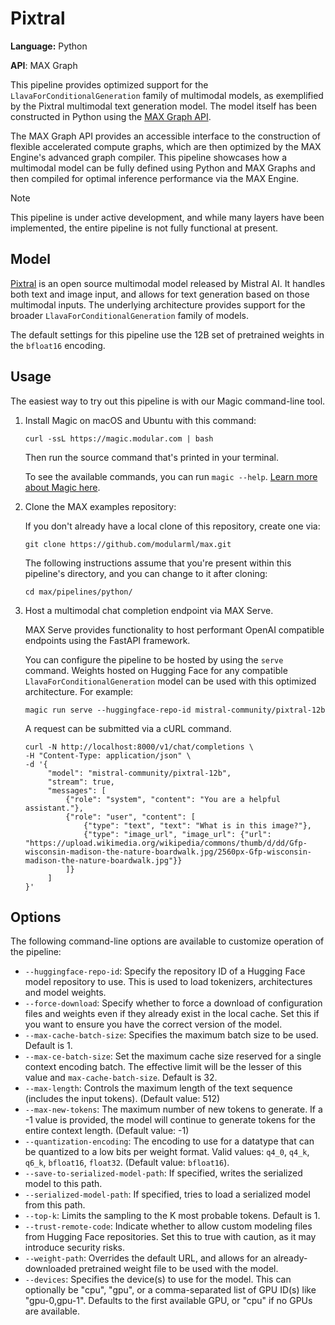 # Pixtral

**Language:** Python

**API**: MAX Graph

This pipeline provides optimized support for the
`LlavaForConditionalGeneration` family of multimodal models, as exemplified
by the Pixtral multimodal text generation model. The model itself has
been constructed in Python using the
[MAX Graph API](https://docs.modular.com/max/graph/).

The MAX Graph API provides an accessible interface to the construction of
flexible accelerated compute graphs, which are then optimized by the MAX
Engine's advanced graph compiler. This pipeline showcases how a multimodal
model can be fully defined using Python and MAX Graphs and then compiled for
optimal inference performance via the MAX Engine.

> [!NOTE]
> This pipeline is under active development, and while many layers have been
> implemented, the entire pipeline is not fully functional at present.

## Model

[Pixtral](https://mistral.ai/news/pixtral-12b/)
is an open source multimodal model released by Mistral AI. It handles both text
and image input, and allows for text generation based on those multimodal
inputs. The underlying architecture provides support for the broader
`LlavaForConditionalGeneration` family of models.

The default settings for this pipeline use the 12B set of pretrained weights in
the `bfloat16` encoding.

## Usage

The easiest way to try out this pipeline is with our Magic command-line tool.

1. Install Magic on macOS and Ubuntu with this command:

   ```shell
   curl -ssL https://magic.modular.com | bash
   ```

   Then run the source command that's printed in your terminal.

   To see the available commands, you can run `magic --help`.
   [Learn more about Magic here](https://docs.modular.com/magic).

2. Clone the MAX examples repository:

   If you don't already have a local clone of this repository, create one via:

   ```shell
   git clone https://github.com/modularml/max.git
   ```

   The following instructions assume that you're present within this pipeline's
   directory, and you can change to it after cloning:

   ```shell
   cd max/pipelines/python/
   ```

3. Host a multimodal chat completion endpoint via MAX Serve.

   MAX Serve provides functionality to host performant OpenAI compatible
   endpoints using the FastAPI framework.

   You can configure the pipeline to be hosted by using the `serve` command.
   Weights hosted on Hugging Face for any compatible
   `LlavaForConditionalGeneration` model can be used with this optimized
   architecture. For example:

   ```shell
   magic run serve --huggingface-repo-id mistral-community/pixtral-12b
   ```

   A request can be submitted via a cURL command.

   ```shell
   curl -N http://localhost:8000/v1/chat/completions \
   -H "Content-Type: application/json" \
   -d '{
        "model": "mistral-community/pixtral-12b",
        "stream": true,
        "messages": [
            {"role": "system", "content": "You are a helpful assistant."},
            {"role": "user", "content": [
                {"type": "text", "text": "What is in this image?"},
                {"type": "image_url", "image_url": {"url": "https://upload.wikimedia.org/wikipedia/commons/thumb/d/dd/Gfp-wisconsin-madison-the-nature-boardwalk.jpg/2560px-Gfp-wisconsin-madison-the-nature-boardwalk.jpg"}}
            ]}
        ]
   }'
   ```

## Options

The following command-line options are available to customize operation of the
pipeline:

- `--huggingface-repo-id`: Specify the repository ID of a Hugging Face model
  repository to use. This is used to load tokenizers, architectures and model
  weights.
- `--force-download`: Specify whether to force a download of configuration
  files and weights even if they already exist in the local cache. Set this
  if you want to ensure you have the correct version of the model.
- `--max-cache-batch-size`: Specifies the maximum batch size to be used.
  Default is 1.
- `--max-ce-batch-size`: Set the maximum cache size reserved for a single
  context encoding batch. The effective limit will be the lesser of this value
  and `max-cache-batch-size`.
  Default is 32.
- `--max-length`: Controls the maximum length of the text sequence
  (includes the input tokens).
  (Default value: 512)
- `--max-new-tokens`: The maximum number of new tokens to generate. If a -1
  value is provided, the model will continue to generate tokens for the entire
  context length. (Default value: -1)
- `--quantization-encoding`: The encoding to use for a datatype that can be
  quantized to a low bits per weight format.
  Valid values: `q4_0`, `q4_k`, `q6_k`, `bfloat16`, `float32`.
  (Default value: `bfloat16`).
- `--save-to-serialized-model-path`: If specified, writes the serialized model
  to this path.
- `--serialized-model-path`: If specified, tries to load a serialized model
  from this path.
- `--top-k`: Limits the sampling to the K most probable tokens. Default is 1.
- `--trust-remote-code`: Indicate whether to allow custom modeling files from
  Hugging Face repositories. Set this to true with caution, as it may
  introduce security risks.
- `--weight-path`: Overrides the default URL, and allows for an
  already-downloaded pretrained weight file to be used with the model.
- `--devices`: Specifies the device(s) to use for the model. This can optionally
  be "cpu", "gpu", or a comma-separated list of GPU ID(s) like "gpu-0,gpu-1".
  Defaults to the first available GPU, or "cpu" if no GPUs are available.
